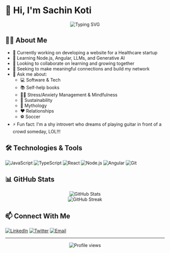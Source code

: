 # 👋 Hi, I'm Sachin Koti

<div align="center">
  <img src="https://readme-typing-svg.demolab.com?font=Fira+Code&pause=1000&color=2F81F7&center=true&vCenter=true&width=435&lines=Software+Developer;Open+Source+Enthusiast;Always+Learning" alt="Typing SVG" />
</div>

## 👨‍💻 About Me

- 🔭 Currently working on developing a website for a Healthcare startup
- 🌱 Learning Node.js, Angular, LLMs, and Generative AI
- 👯 Looking to collaborate on learning and growing together
- 🤔 Seeking to make meaningful connections and build my network
- 💬 Ask me about:
  - 💻 Software & Tech
  - 📚 Self-help books
  - 🧘‍♂️ Stress/Anxiety Management & Mindfulness
  - 🌱 Sustainability
  - 📖 Mythology
  - ❤️ Relationships
  - ⚽ Soccer
- ⚡ Fun fact: I'm a shy introvert who dreams of playing guitar in front of a crowd someday, LOL!!!

## 🛠️ Technologies & Tools

![JavaScript](https://img.shields.io/badge/-JavaScript-F7DF1E?style=flat-square&logo=javascript&logoColor=black)
![TypeScript](https://img.shields.io/badge/-TypeScript-3178C6?style=flat-square&logo=typescript&logoColor=white)
![React](https://img.shields.io/badge/-React-61DAFB?style=flat-square&logo=react&logoColor=black)
![Node.js](https://img.shields.io/badge/-Node.js-339933?style=flat-square&logo=node.js&logoColor=white)
![Angular](https://img.shields.io/badge/-Angular-DD0031?style=flat-square&logo=angular&logoColor=white)
![Git](https://img.shields.io/badge/-Git-F05032?style=flat-square&logo=git&logoColor=white)

## 📊 GitHub Stats

<div align="center">
  <img src="https://github-readme-stats.vercel.app/api?username=sachin-koti&show_icons=true&theme=tokyonight" alt="GitHub Stats" />
</div>

<div align="center">
  <img src="https://github-readme-streak-stats.herokuapp.com/?user=sachin-koti&theme=tokyonight" alt="GitHub Streak" />
</div>

## 📫 Connect With Me
[![LinkedIn](https://img.shields.io/badge/-LinkedIn-0A66C2?style=flat-square&logo=linkedin&logoColor=white)](https://linkedin.com/in/sachin-koti)
[![Twitter](https://img.shields.io/badge/-Twitter-1DA1F2?style=flat-square&logo=twitter&logoColor=white)](https://twitter.com/sachin_koti)
[![Email](https://img.shields.io/badge/-Email-EA4335?style=flat-square&logo=gmail&logoColor=white)](mailto:sachinkoti123@gmail.com)

---

<div align="center">
  <img src="https://komarev.com/ghpvc/?username=sachin-koti&color=blue&style=flat-square" alt="Profile views" />
</div>
